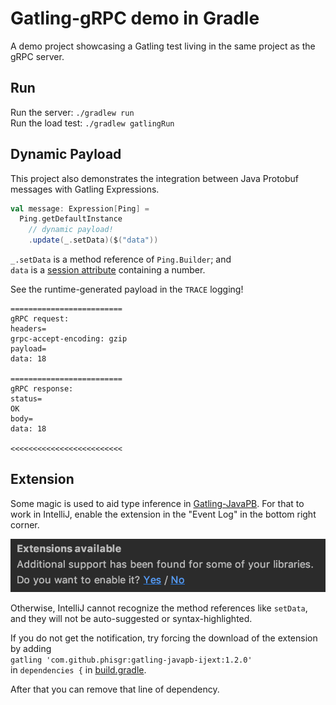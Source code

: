 # Gatling-gRPC demo in Gradle

A demo project showcasing a Gatling test
living in the same project as the gRPC server.

## Run

Run the server: `./gradlew run`\
Run the load test: `./gradlew gatlingRun`

## Dynamic Payload

This project also demonstrates the integration between
Java Protobuf messages with Gatling Expressions.

```scala
val message: Expression[Ping] =
  Ping.getDefaultInstance
    // dynamic payload!
    .update(_.setData)($("data"))
```

`_.setData` is a method reference of `Ping.Builder`; and\
`data` is a [session attribute](https://gatling.io/docs/current/session/session_api/)
containing a number.

See the runtime-generated payload in the `TRACE` logging!

```
=========================
gRPC request:
headers=
grpc-accept-encoding: gzip
payload=
data: 18

=========================
gRPC response:
status=
OK
body=
data: 18

<<<<<<<<<<<<<<<<<<<<<<<<<
```

## Extension

Some magic is used to aid type inference in
[Gatling-JavaPB](https://github.com/phiSgr/gatling-grpc/tree/master/java-pb).
For that to work in IntelliJ,
enable the extension in the "Event Log" in the bottom right corner.

![enable extension](intellij_event_log.png)

Otherwise, IntelliJ cannot recognize the method references like `setData`,
and they will not be auto-suggested or syntax-highlighted.

If you do not get the notification,
try forcing the download of the extension by adding\
`gatling 'com.github.phisgr:gatling-javapb-ijext:1.2.0'`\
in `dependencies {` in [build.gradle](./build.gradle).

After that you can remove that line of dependency.
